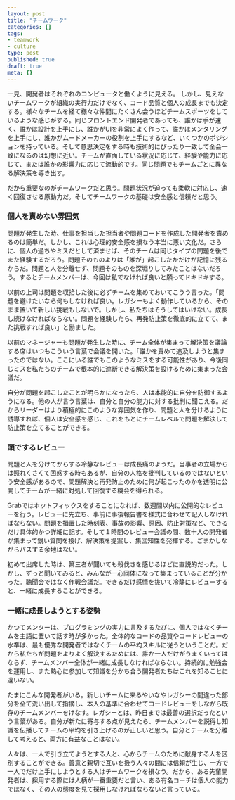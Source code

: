 ```yaml
---
layout: post
title: "チームワーク"
categories: []
tags:
- teamwork
- culture
type: post
published: true
draft: true
meta: {}
---
```


一見、開発者はそれぞれのコンピュータと働くように見える。 しかし、見えないチームワークが組織の実行力だけでなく、コード品質と個人の成長までも決定する。様々なチームを経て様々な仲間にたくさん会うほどチームスポーツをしているような感じがする。同じフロントエンド開発者であっても、誰かは手が速く、誰かは設計を上手にし、誰かがUIを非常によく作って、誰かはメンタリングを上手にし、誰かがムードメーカーの役割を上手にするなど、いくつかのポジションを持っている。そして意思決定をする時も技術的にぴったり一致して全会一致になるのは幻想に近い。チームが直面している状況に応じて、経験や能力に応じて、または誰かの影響力に応じて流動的です。同じ問題でもチームごとに異なる解決策を導き出す。

だから重要なのがチームワークだと思う。問題状況が迫っても柔軟に対応し、速く回復させる原動力だ。そしてチームワークの基礎は安全感と信頼だと思う。

### 個人を責めない雰囲気

問題が発生した時、仕事を担当した担当者や問題コードを作成した開発者を責めるのは簡単だ。しかし、これは心理的安全感を損なう本当に悪い文化だ。さらに、個人の過ちやミスだとして済ませば、そのチームは同じタイプの問題を後でまた経験するだろう。問題そのものよりは「誰が」起こしたかだけが記憶に残るからだ。問題と人を分離せず、問題そのものを深堀りしてみたことはないだろう。するとチームメンバーは、今回は私でなければ良いと願ってドキドキする。

以前の上司は問題を収拾した後に必ずチームを集めておいてこうう言った。「問題を避けたいなら何もしなければ良い。レガシーもよく動作しているから、そのまま置いて新しい挑戦もしないで。しかし、私たちはそうしてはいけない。成長し続けなければならない。問題を経験したら、再発防止策を徹底的に立てて、また挑戦すれば良い」と励ました。

以前のマネージャーも問題が発生した時に、チーム全体が集まって解決策を議論する席はいつもこういう言葉で会議を開いた。「誰かを責めて追及しようと集まったのではない。ここにいる誰でもこのようなミスをする可能性があり、今後同じミスを私たちのチームで根本的に遮断できる解決策を設けるために集まった会議だ。

自分が問題を起こしたことが明らかになったら、人は本能的に自分を防御するようになる。他の人が言う言葉は、自分と自分の能力に対する批判に聞こえる。だからリーダーはより積極的にこのような雰囲気を作り、問題と人を分けるように誘導すれば、個人は安全感を感じ、これをもとにチームレベルで問題を解決して防止策を立てることができる。

### 頭でするレビュー

問題と人を分けてからする冷静なレビューは成長痛のようだ。当事者の立場からは照れくさくて困惑する時もあるが、自分の人格を批判しているのではないという安全感があるので、問題解決と再発防止のために何が起こったのかを透明に公開してチームが一緒に対処して回復する機会を得られる。

Grabではホットフィックスをすることになれば、数週間以内に公開的なレビューを行う。レビューに先立ち、事前に事後報告書を様式に合わせて記入しなければならない。問題を措置した時刻表、事故の影響、原因、防止対策など、できるだけ具体的かつ詳細に記す。そして１時間のレビュー会議の間、数十人の開発者が集まって鋭い質問を投げ、解決策を提案し、集団知性を発揮する。ごまかしながらパスする余地はない。

初めて出席した時は、第三者が聞いても殺伐さを感じるほどに直説的だった。しかし、ずっと聞いてみると、みんなが一心同体になって集まっていることが分かった。聴聞会ではなく作戦会議だ。できるだけ感情を抜いて冷静にレビューすると、一緒に成長することができる。

### 一緒に成長しようとする姿勢

かつてメンターは、プログラミングの実力に言及するたびに、個人ではなくチームを主語に置いて話す時が多かった。全体的なコードの品質やコードレビューの水準は、最も優秀な開発者ではなくチームの平均スキルに従うということだ。だから私たちが問題をよりよく解決するためには、誰か一人だけがうまくいってはならず、チームメンバー全体が一緒に成長しなければならない。持続的に勉強会を運用し、また熱心に参加して知識を分かち合う開発者たちはこれを知ることに違いない。

たまにこんな開発者がいる。新しいチームに来るやいなやレガシーの間違った部分を全て洗い出して指摘し、本人の基準に合わせてコードレビューをしながら既存のチームメンバーをけなす。レガシーとは、昨日までは最善の選択だったという言葉がある。自分が新たに寄与する点が見えたら、チームメンバーを説得し知識を伝播してチームの平均を引き上げるのが正しいと思う。自分とチームを分離して考えると、両方に有益なことはない。

人々は、一人で引き立てようとする人と、心からチームのために献身する人を区別することができる。善意と親切で互いを扱う人々の間には信頼が生じ、一方で一人でだけ上手にしようとする人はチームワークを損なう。だから、ある先輩開発者は、採用する際には人柄が一番重要だと言い、ある有名コーチは個人の能力ではなく、その人の態度を見て採用しなければならないと言っている。
